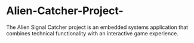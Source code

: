 # Alien-Catcher-Project-
The Alien Signal Catcher project is an embedded systems application that combines technical functionality with an interactive game experience.
